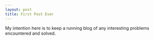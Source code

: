 ```yaml
---
layout: post
title: First Post Ever
---
```


My intention here is to keep a running blog of any interesting problems encountered and solved.
